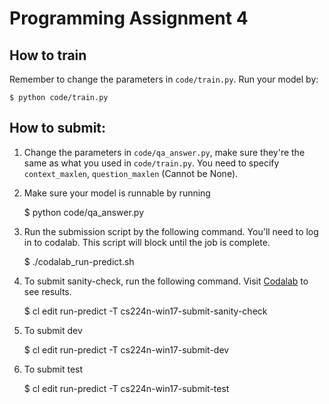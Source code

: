 # Programming Assignment 4
## How to train
Remember to change the parameters in `code/train.py`. Run your model by:
    
    $ python code/train.py

## How to submit:
1. Change the parameters in `code/qa_answer.py`, make sure they're the same as what you used in `code/train.py`. You need to specify `context_maxlen`, `question_maxlen` (Cannot be None).

2. Make sure your model is runnable by running

    $ python code/qa_answer.py

3. Run the submission script by the following command. You'll need to log in to codalab. This script will block until the job is complete.

    $ ./codalab_run-predict.sh

4. To submit sanity-check, run the following command. Visit [Codalab](https://worksheets.codalab.org/) to see results.

    $ cl edit run-predict -T cs224n-win17-submit-sanity-check

5. To submit dev 

    $ cl edit run-predict -T cs224n-win17-submit-dev

6. To submit test

    $ cl edit run-predict -T cs224n-win17-submit-test


